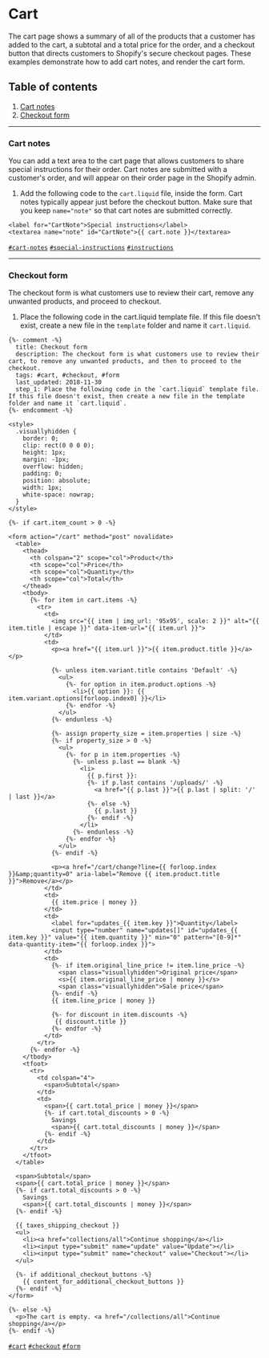 # Cart

The cart page shows a summary of all of the products that a customer has added to the cart, a subtotal and a total price for the order, and a checkout button that directs customers to Shopify's secure checkout pages. These examples demonstrate how to add cart notes, and render the cart form. 

 ## Table of contents
1. [Cart notes](#cart-notes) 
2. [Checkout form](#checkout-form) 
 
 
------
### <a name="cart-notes">Cart notes</a>
You can add a text area to the cart page that allows customers to share special instructions for their order. Cart notes are submitted with a customer's order, and will appear on their order page in the Shopify admin.

1.  Add the following code to the `cart.liquid` file, inside the form. Cart notes typically appear just before the checkout button. Make sure that you keep `name="note"` so that cart notes are submitted correctly.

```liquid
<label for="CartNote">Special instructions</label>
<textarea name="note" id="CartNote">{{ cart.note }}</textarea>
```
<a href="https://github.com/Shopify/liquid-library-examples/search?l=Liquid&q=cart-notes&type=Code}">`#cart-notes`</a> <a href="https://github.com/Shopify/liquid-library-examples/search?l=Liquid&q= special-instructions&type=Code}">`#special-instructions`</a> <a href="https://github.com/Shopify/liquid-library-examples/search?l=Liquid&q= instructions&type=Code}">`#instructions`</a> 

------
### <a name="checkout-form">Checkout form</a>
The checkout form is what customers use to review their cart, remove any unwanted products, and proceed to checkout.

1.  Place the following code in the cart.liquid template file. If this file doesn't exist, create a new file in the `template` folder and name it `cart.liquid`.

```liquid
{%- comment -%}
  title: Checkout form
  description: The checkout form is what customers use to review their cart, to remove any unwanted products, and then to proceed to the checkout.
  tags: #cart, #checkout, #form
  last_updated: 2018-11-30
  step_1: Place the following code in the `cart.liquid` template file. If this file doesn't exist, then create a new file in the template folder and name it `cart.liquid`.
{%- endcomment -%}

<style>
  .visuallyhidden {
    border: 0;
    clip: rect(0 0 0 0);
    height: 1px;
    margin: -1px;
    overflow: hidden;
    padding: 0;
    position: absolute;
    width: 1px;
    white-space: nowrap;
  }
</style>

{%- if cart.item_count > 0 -%}

<form action="/cart" method="post" novalidate>
  <table>
    <thead>
      <th colspan="2" scope="col">Product</th>
      <th scope="col">Price</th>
      <th scope="col">Quantity</th>
      <th scope="col">Total</th>
    </thead>
    <tbody>
      {%- for item in cart.items -%}
        <tr>
          <td>
            <img src="{{ item | img_url: '95x95', scale: 2 }}" alt="{{ item.title | escape }}" data-item-url="{{ item.url }}">
          </td>
          <td>
            <p><a href="{{ item.url }}">{{ item.product.title }}</a></p>

            {%- unless item.variant.title contains 'Default' -%}
              <ul>
                {%- for option in item.product.options -%}
                  <li>{{ option }}: {{ item.variant.options[forloop.index0] }}</li>
                {%- endfor -%}
              </ul>
            {%- endunless -%}

            {%- assign property_size = item.properties | size -%}
            {%- if property_size > 0 -%}
              <ul>
                {%- for p in item.properties -%}
                  {%- unless p.last == blank -%}
                    <li>
                      {{ p.first }}:
                      {%- if p.last contains '/uploads/' -%}
                        <a href="{{ p.last }}">{{ p.last | split: '/' | last }}</a>
                      {%- else -%}
                        {{ p.last }}
                      {%- endif -%}
                    </li>
                  {%- endunless -%}
                {%- endfor -%}
              </ul>
            {%- endif -%}

            <p><a href="/cart/change?line={{ forloop.index }}&amp;quantity=0" aria-label="Remove {{ item.product.title }}">Remove</a></p>
          </td>
          <td>
            {{ item.price | money }}
          </td>
          <td>
            <label for="updates_{{ item.key }}">Quantity</label>
            <input type="number" name="updates[]" id="updates_{{ item.key }}" value="{{ item.quantity }}" min="0" pattern="[0-9]*" data-quantity-item="{{ forloop.index }}">
          </td>
          <td>
            {%- if item.original_line_price != item.line_price -%}
              <span class="visuallyhidden">Original price</span>
              <s>{{ item.original_line_price | money }}</s>
              <span class="visuallyhidden">Sale price</span>
            {%- endif -%}
            {{ item.line_price | money }}

            {%- for discount in item.discounts -%}
             {{ discount.title }}
            {%- endfor -%}
          </td>
        </tr>
      {%- endfor -%}
    </tbody>
    <tfoot>
      <tr>
        <td colspan="4">
          <span>Subtotal</span>
        </td>
        <td>
          <span>{{ cart.total_price | money }}</span>
          {%- if cart.total_discounts > 0 -%}
            Savings
            <span>{{ cart.total_discounts | money }}</span>
          {%- endif -%}
        </td>
      </tr>
    </tfoot>
  </table>

  <span>Subtotal</span>
  <span>{{ cart.total_price | money }}</span>
  {%- if cart.total_discounts > 0 -%}
    Savings
    <span>{{ cart.total_discounts | money }}</span>
  {%- endif -%}

  {{ taxes_shipping_checkout }}
  <ul>
    <li><a href="collections/all">Continue shopping</a></li>
    <li><input type="submit" name="update" value="Update"></li>
    <li><input type="submit" name="checkout" value="Checkout"></li>
  </ul>

  {%- if additional_checkout_buttons -%}
    {{ content_for_additional_checkout_buttons }}
  {%- endif -%}
</form>

{%- else -%}
  <p>The cart is empty. <a href="/collections/all">Continue shopping</a></p>
{%- endif -%}
```
<a href="https://github.com/Shopify/liquid-library-examples/search?l=Liquid&q=cart&type=Code}">`#cart`</a> <a href="https://github.com/Shopify/liquid-library-examples/search?l=Liquid&q= checkout&type=Code}">`#checkout`</a> <a href="https://github.com/Shopify/liquid-library-examples/search?l=Liquid&q= form&type=Code}">`#form`</a> 
